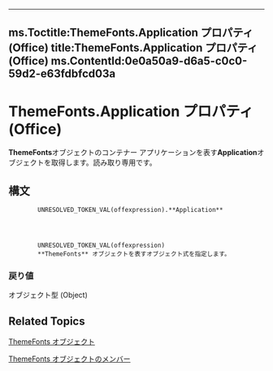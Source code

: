 

---
ms.Toctitle:ThemeFonts.Application プロパティ (Office)
title:ThemeFonts.Application プロパティ (Office)
ms.ContentId:0e0a50a9-d6a5-c0c0-59d2-e63fdbfcd03a
---
# ThemeFonts.Application プロパティ (Office)




**ThemeFonts**オブジェクトのコンテナー アプリケーションを表す**Application**オブジェクトを取得します。読み取り専用です。

## 構文

            UNRESOLVED_TOKEN_VAL(offexpression).**Application**




            UNRESOLVED_TOKEN_VAL(offexpression)
            **ThemeFonts** オブジェクトを表すオブジェクト式を指定します。

### 戻り値
オブジェクト型 (Object)





## Related Topics

[ThemeFonts オブジェクト](393865af-f008-d26c-5b82-9ae79766e511.md)

[ThemeFonts オブジェクトのメンバー](3ee20de9-c245-4432-e352-857326e08561.md)




